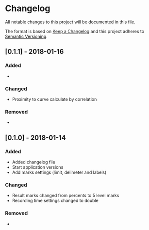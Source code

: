 # Changelog
All notable changes to this project will be documented in this file.

The format is based on [Keep a Changelog](http://keepachangelog.com/en/1.0.0/)
and this project adheres to [Semantic Versioning](http://semver.org/spec/v2.0.0.html).

## [0.1.1] - 2018-01-16
### Added
-

### Changed
- Proximity to curve calculate by correlation

### Removed
-

## [0.1.0] - 2018-01-14
### Added
- Added changelog file
- Start application versions
- Add marks settings (limit, delimeter and labels)

### Changed
- Result marks changed from percents to 5 level marks
- Recording time settings changed to double

### Removed
-
